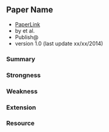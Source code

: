 Paper Name
---

- [PaperLink]()
- by []() et al.
- Publish@ 
- version 1.0 (last update xx/xx/2014)

### Summary 

### Strongness

### Weakness

### Extension

### Resource
